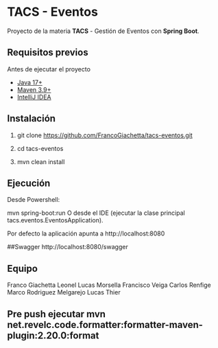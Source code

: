 # TACS - Eventos

Proyecto de la materia **TACS** - Gestión de Eventos con **Spring Boot**.

## Requisitos previos

Antes de ejecutar el proyecto

- [Java 17+](https://jdk.java.net/java-se-ri/17-MR1)
- [Maven 3.9+](https://maven.apache.org/)
- [IntelliJ IDEA](https://www.jetbrains.com/idea/)

##  Instalación

1. git clone https://github.com/FrancoGiachetta/tacs-eventos.git

2. cd tacs-eventos

3. mvn clean install

## Ejecución
Desde Powershell:

mvn spring-boot:run
O desde el IDE (ejecutar la clase principal tacs.eventos.EventosApplication).

Por defecto la aplicación apunta a
http://localhost:8080

##Swagger
http://localhost:8080/swagger

## Equipo
Franco Giachetta
Leonel Lucas Morsella
Francisco Veiga
Carlos Renfige
Marco Rodriguez Melgarejo
Lucas Thier

## Pre push ejecutar mvn net.revelc.code.formatter:formatter-maven-plugin:2.20.0:format